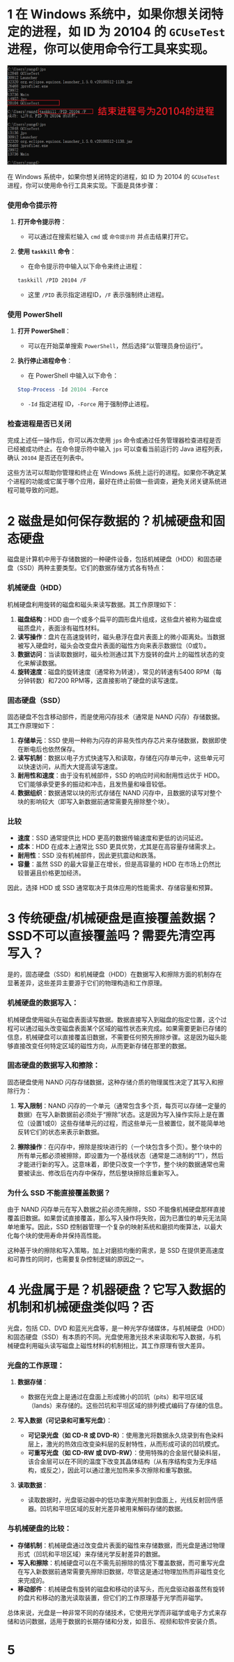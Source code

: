 # 1 在 Windows 系统中，如果你想关闭特定的进程，如 ID 为 20104 的 `GCUseTest` 进程，你可以使用命令行工具来实现。





![image-20240703120534110](https://raw.githubusercontent.com/EXsYang/PicGo-images-hosting/main/images/image-20240703120534110.png)



在 Windows 系统中，如果你想关闭特定的进程，如 ID 为 20104 的 `GCUseTest` 进程，你可以使用命令行工具来实现。下面是具体步骤：

### 使用命令提示符

1. **打开命令提示符**：

   - 可以通过在搜索栏输入 `cmd` 或 `命令提示符` 并点击结果打开它。

2. **使用 `taskkill` 命令**：

   - 在命令提示符中输入以下命令来终止进程：

   ```bash
   taskkill /PID 20104 /F
   ```

   - 这里 `/PID` 表示指定进程ID，`/F` 表示强制终止进程。

### 使用 PowerShell

1. **打开 PowerShell**：

   - 可以在开始菜单搜索 `PowerShell`，然后选择“以管理员身份运行”。

2. **执行停止进程命令**：

   - 在 PowerShell 中输入以下命令：

   ```powershell
   Stop-Process -Id 20104 -Force
   ```

   - `-Id` 指定进程 ID，`-Force` 用于强制停止进程。

### 检查进程是否已关闭

完成上述任一操作后，你可以再次使用 `jps` 命令或通过任务管理器检查进程是否已经被成功终止。在命令提示符中输入 `jps` 可以查看当前运行的 Java 进程列表，确认 `20104` 是否还在列表中。

这些方法可以帮助你管理和终止在 Windows 系统上运行的进程。如果你不确定某个进程的功能或它属于哪个应用，最好在终止前做一些调查，避免关闭关键系统进程可能导致的问题。



# 2 磁盘是如何保存数据的？机械硬盘和固态硬盘

磁盘是计算机中用于存储数据的一种硬件设备，包括机械硬盘（HDD）和固态硬盘（SSD）两种主要类型。它们的数据存储方式各有特点：

### 机械硬盘（HDD）

机械硬盘利用旋转的磁盘和磁头来读写数据。其工作原理如下：

1. **磁盘结构**：HDD 由一个或多个扁平的圆形盘片组成，这些盘片被称为磁盘或磁质盘片，表面涂有磁性材料。
2. **读写操作**：盘片在高速旋转时，磁头悬浮在盘片表面上的微小距离处。当数据被写入硬盘时，磁头会改变盘片表面的磁性方向来表示数据位（0或1）。
3. **数据访问**：当读取数据时，磁头检测通过其下方旋转的盘片上的磁性状态的变化来解读数据。
4. **旋转速度**：磁盘的旋转速度（通常称为转速），常见的转速有5400 RPM（每分钟转数）和7200 RPM等，这直接影响了硬盘的读写速度。

### 固态硬盘（SSD）

固态硬盘不包含移动部件，而是使用闪存技术（通常是 NAND 闪存）存储数据。其工作原理如下：

1. **存储单元**：SSD 使用一种称为闪存的非易失性内存芯片来存储数据，数据即使在断电后也依然保存。
2. **读写机制**：数据以电子方式快速写入和读取，存储在闪存单元中，这些单元可以快速访问，从而大大提高读写速度。
3. **耐用性和速度**：由于没有机械部件，SSD 的响应时间和耐用性远优于 HDD。它们能够承受更多的振动和冲击，且发热量和噪音较低。
4. **数据组织**：数据通常以块的形式存储在 NAND 闪存中，且数据的读写对整个块的影响较大（即写入新数据前通常需要先擦除整个块）。

### 比较

- **速度**：SSD 通常提供比 HDD 更高的数据传输速度和更低的访问延迟。
- **成本**：HDD 在成本上通常比 SSD 更具优势，尤其是在高容量存储需求上。
- **耐用性**：SSD 没有机械部件，因此更抗震动和跌落。
- **容量**：虽然 SSD 的最大容量正在增长，但是高容量的 HDD 在市场上仍然比较普遍且价格更加经济。

因此，选择 HDD 或 SSD 通常取决于具体应用的性能需求、存储容量和预算。



# 3 传统硬盘/机械硬盘是直接覆盖数据？SSD不可以直接覆盖吗？需要先清空再写入？ 

是的，固态硬盘（SSD）和机械硬盘（HDD）在数据写入和擦除方面的机制存在显著差异，这些差异主要源于它们的物理构造和工作原理。

### 机械硬盘的数据写入：

机械硬盘使用磁头在磁盘表面读写数据。数据直接写入到磁盘的指定位置，这个过程可以通过磁头改变磁盘表面某个区域的磁性状态来完成。如果需要更新已存储的信息，机械硬盘可以直接覆盖旧数据，不需要任何预先擦除步骤。这是因为磁头能够直接改变任何特定区域的磁性方向，从而更新存储在那里的数据。

### 固态硬盘的数据写入和擦除：

固态硬盘使用 NAND 闪存存储数据，这种存储介质的物理属性决定了其写入和擦除行为：

1. **写入限制**：NAND 闪存的一个单元（通常包含多个页，每页可以存储一定量的数据）在写入新数据前必须处于“擦除”状态。这是因为写入操作实际上是在置位（设置1或0）这些存储单元的过程，而这些单元一旦被置位，就不能简单地反转它们的状态来表示新数据。

2. **擦除操作**：在闪存中，擦除是按块进行的（一个块包含多个页）。整个块中的所有单元都必须被擦除，即设置为一个基线状态（通常是二进制的“1”），然后才能进行新的写入。这意味着，即使只改变一个字节，整个块的数据通常也需要被读出、修改后在内存中保存，然后整块擦除后重新写入。

### 为什么 SSD 不能直接覆盖数据？

由于 NAND 闪存单元在写入数据之前必须先擦除，SSD 不能像机械硬盘那样直接覆盖旧数据。如果尝试直接覆盖，那么写入操作将失败，因为已置位的单元无法简单地重写。因此，SSD 控制器管理一个复杂的映射系统和磨损均衡算法，以最大化每个块的使用寿命并保持高性能。

这种基于块的擦除和写入策略，加上对磨损均衡的需求，是 SSD 在提供更高速度和可靠性的同时，也需要复杂控制逻辑的原因之一。



# 4 光盘属于是？机器硬盘？它写入数据的机制和机械硬盘类似吗？否

光盘，包括 CD、DVD 和蓝光光盘等，是一种光学存储媒体，与机械硬盘（HDD）和固态硬盘（SSD）有本质的不同。光盘使用激光技术来读取和写入数据，与机械硬盘利用磁头读写磁盘上磁性材料的机制相比，其工作原理有很大差异。

### 光盘的工作原理：

1. **数据存储**：
   - 数据在光盘上是通过在盘面上形成微小的凹坑（pits）和平坦区域（lands）来存储的。这些凹坑和平坦区域的排列模式编码了存储的信息。

2. **写入数据（可记录和可重写光盘）**：
   - **可记录光盘（如 CD-R 或 DVD-R）**：使用激光将数据永久烧录到有色染料层上，激光的热效应改变染料层的反射特性，从而形成可读的凹坑模式。
   - **可重写光盘（如 CD-RW 或 DVD-RW）**：使用特殊的合金层代替染料层，该合金层可以在不同的温度下改变其晶体结构（从有序结构变为无序结构，或反之），因此可以通过激光加热来多次擦除和重写数据。

3. **读取数据**：
   - 读取数据时，光盘驱动器中的低功率激光照射到盘面上，光线反射回传感器。凹坑和平坦区域的反射光差异被用来解码存储的数据。

### 与机械硬盘的比较：

- **存储机制**：机械硬盘通过改变盘片表面的磁性来存储数据，而光盘是通过物理形式（凹坑和平坦区域）来存储光学反射差异的数据。
- **写入和擦除**：机械硬盘可以在不需先前擦除的情况下覆盖数据，而可重写光盘在写入新数据前通常需要先擦除旧数据，尽管这是通过物理加热而非磁性变化来完成的。
- **移动部件**：机械硬盘有旋转的磁盘和移动的读写头，而光盘驱动器虽然有旋转的盘片和移动的激光读取装置，但它们的工作原理基于光学而非磁学。

总体来说，光盘是一种非常不同的存储技术，它使用光学而非磁学或电子方式来存储和访问数据，适用于数据的长期存储和分发，如音乐、视频和软件安装介质。



# 5 